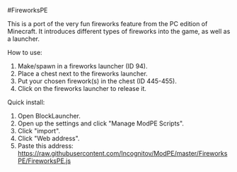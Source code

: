 #FireworksPE

This is a port of the very fun fireworks feature from the PC edition of Minecraft. It introduces different types of fireworks into the game, as well as a launcher.

How to use:

1. Make/spawn in a fireworks launcher (ID 94).
2. Place a chest next to the fireworks launcher.
3. Put your chosen firework(s) in the chest (ID 445-455).
4. Click on the fireworks launcher to release it.

Quick install:

1. Open BlockLauncher.
2. Open up the settings and click "Manage ModPE Scripts".
3. Click "import".
4. Click "Web address".
5. Paste this address: https://raw.githubusercontent.com/Incognitov/ModPE/master/FireworksPE/FireworksPE.js
